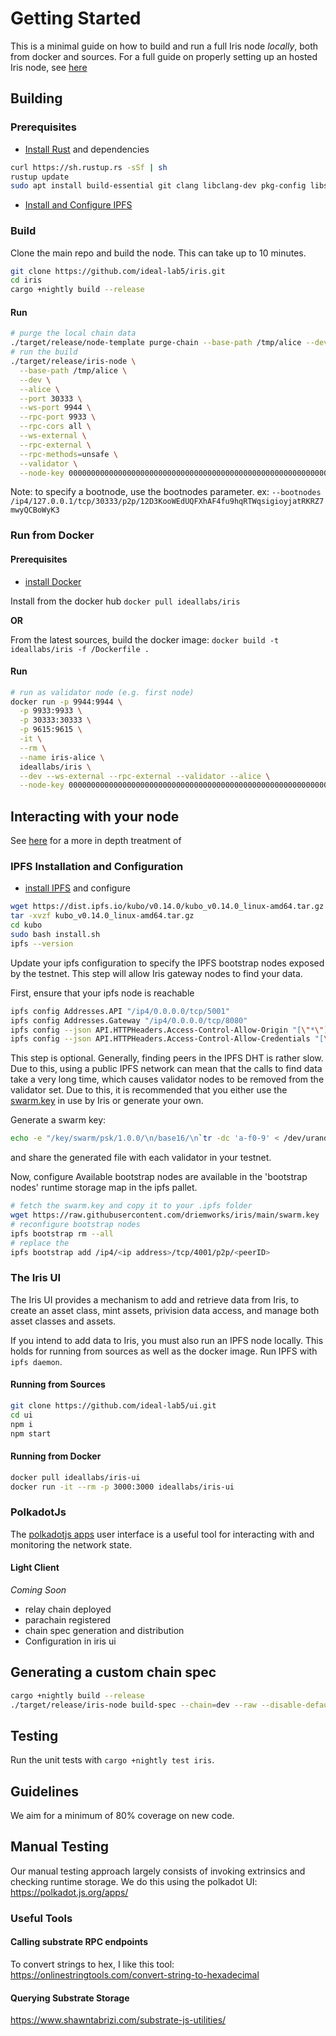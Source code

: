# Getting Started

This is a minimal guide on how to build and run a full Iris node *locally*, both from docker and sources. For a full guide on properly setting up an hosted Iris node, see [here](../nodes/ec2_setup.md) 

## Building

### Prerequisites

- [Install Rust](https://www.rust-lang.org/tools/install) and dependencies

``` bash
curl https://sh.rustup.rs -sSf | sh
rustup update
sudo apt install build-essential git clang libclang-dev pkg-config libssl-dev
```

- [Install and Configure IPFS](#ipfs-installation-and-configuration)

### Build

Clone the main repo and build the node. This can take up to 10 minutes.

``` bash
git clone https://github.com/ideal-lab5/iris.git
cd iris
cargo +nightly build --release
```

#### Run

``` bash
# purge the local chain data
./target/release/node-template purge-chain --base-path /tmp/alice --dev -y
# run the build
./target/release/iris-node \
  --base-path /tmp/alice \
  --dev \
  --alice \
  --port 30333 \
  --ws-port 9944 \
  --rpc-port 9933 \
  --rpc-cors all \
  --ws-external \
  --rpc-external \
  --rpc-methods=unsafe \
  --validator \
  --node-key 0000000000000000000000000000000000000000000000000000000000000001
```

Note: to specify a bootnode, use the bootnodes parameter. ex: `--bootnodes /ip4/127.0.0.1/tcp/30333/p2p/12D3KooWEdUQFXhAF4fu9hqRTWqsigioyjatRKRZ7mwyQCBoWyK3`

### Run from Docker

#### Prerequisites

- [install Docker](https://docs.docker.com/getdocker/)

Install from the docker hub
`docker pull ideallabs/iris`

**OR**

From the latest sources, build the docker image:
`docker build -t ideallabs/iris -f /Dockerfile .`

#### Run

``` bash
# run as validator node (e.g. first node)
docker run -p 9944:9944 \
  -p 9933:9933 \
  -p 30333:30333 \
  -p 9615:9615 \
  -it \
  --rm \
  --name iris-alice \
  ideallabs/iris \
  --dev --ws-external --rpc-external --validator --alice \
  --node-key 0000000000000000000000000000000000000000000000000000000000000001
```

## Interacting with your node

See [here](../developers/data_ingestion/md) for a more in depth treatment of 

### IPFS Installation and Configuration

- [install IPFS](https://docs.ipfs.tech/install/) and configure

``` bash
wget https://dist.ipfs.io/kubo/v0.14.0/kubo_v0.14.0_linux-amd64.tar.gz
tar -xvzf kubo_v0.14.0_linux-amd64.tar.gz
cd kubo
sudo bash install.sh
ipfs --version
```

Update your ipfs configuration to specify the IPFS bootstrap nodes exposed by the testnet. This step will allow Iris gateway nodes to find your data.

First, ensure that your ipfs node is reachable 

``` bash
ipfs config Addresses.API "/ip4/0.0.0.0/tcp/5001"
ipfs config Addresses.Gateway "/ip4/0.0.0.0/tcp/8080"
ipfs config --json API.HTTPHeaders.Access-Control-Allow-Origin "[\"*\"]"
ipfs config --json API.HTTPHeaders.Access-Control-Allow-Credentials "[\"true\"]"
```

This step is optional. Generally, finding peers in the IPFS DHT is rather slow. Due to this, using a public IPFS network can mean that the calls to find data take a very long time, which causes validator nodes to be  removed from the validator set. Due to this, it is recommended that you either use the [swarm.key](https://raw.githubusercontent.com/ideal-lab5/iris/main/swarm.key) in use by Iris or generate your own.

Generate a swarm key:

``` bash
echo -e "/key/swarm/psk/1.0.0/\n/base16/\n`tr -dc 'a-f0-9' < /dev/urandom | head -c64`" > ~/.ipfs/swarm.key
```

and share the generated file with each validator in your testnet.

Now, configure Available bootstrap nodes are available in the 'bootstrap nodes' runtime storage map in the ipfs pallet.

``` bash
# fetch the swarm.key and copy it to your .ipfs folder
wget https://raw.githubusercontent.com/driemworks/iris/main/swarm.key
# reconfigure bootstrap nodes
ipfs bootstrap rm --all
# replace the 
ipfs bootstrap add /ip4/<ip address>/tcp/4001/p2p/<peerID>
```

### The Iris UI

The Iris UI provides a mechanism to add and retrieve data from Iris, to create an asset class, mint assets, privision data access, and manage both asset classes and assets.

If you intend to add data to Iris, you must also run an IPFS node locally. This holds for running from sources as well as the docker image. Run IPFS with `ipfs daemon`.

#### Running from Sources

``` bash
git clone https://github.com/ideal-lab5/ui.git
cd ui
npm i
npm start
```

#### Running from Docker

``` bash
docker pull ideallabs/iris-ui
docker run -it --rm -p 3000:3000 ideallabs/iris-ui
```

### PolkadotJs

The [polkadotjs apps](https://polkadot.js.org/) user interface is a useful tool for interacting with and monitoring the network state.

#### Light Client

*Coming Soon*

- relay chain deployed
- parachain registered
- chain spec generation and distribution
- Configuration in iris ui

## Generating a custom chain spec

``` bash
cargo +nightly build --release
./target/release/iris-node build-spec --chain=dev --raw --disable-default-bootnode > iris.json
```

## Testing

Run the unit tests with `cargo +nightly test iris`.

## Guidelines

We aim for a minimum of 80% coverage on new code.

## Manual Testing

Our manual testing approach largely consists of invoking extrinsics and checking runtime storage. We do this using the polkadot UI:
https://polkadot.js.org/apps/

### Useful Tools

#### Calling substrate RPC endpoints

To convert strings to hex, I like this tool:
https://onlinestringtools.com/convert-string-to-hexadecimal

#### Querying Substrate Storage

https://www.shawntabrizi.com/substrate-js-utilities/

